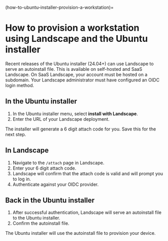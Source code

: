 (how-to-ubuntu-installer-provision-a-workstation)=
# How to provision a workstation using Landscape and the Ubuntu installer

Recent releases of the Ubuntu installer (24.04+) can use Landscape to serve an autoinstall file.
This is available on self-hosted and SaaS Landscape.
On SaaS Landscape, your account must be hosted on a subdomain.
Your Landscape administrator must have configured an OIDC login method.

## In the Ubuntu installer

1. In the Ubuntu installer menu, select **install with Landscape**.
1. Enter the URL of your Landscape deployment.

The installer will generate a 6 digit attach code for you.
Save this for the next step.

## In Landscape

1. Navigate to the `/attach` page in Landscape.
1. Enter your 6 digit attach code.
1. Landscape will confirm that the attach code is valid and will prompt you to log in.
1. Authenticate against your OIDC provider.

## Back in the Ubuntu installer

1. After successful authentication, Landscape will serve an autoinstall file to the Ubuntu installer.
1. Confirm the autoinstall file.

The Ubuntu installer will use the autoinstall file to provision your device.
